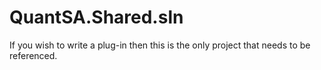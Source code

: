 # QuantSA.Shared.sln

If you wish to write a plug-in then this is the only project that needs to be referenced.
